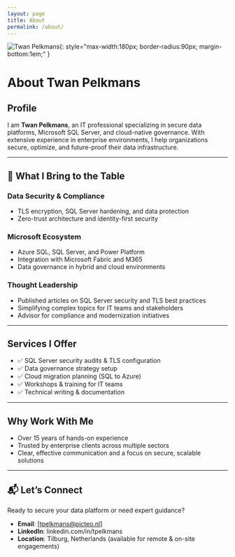 ```yaml
---
layout: page
title: About
permalink: /about/
---
```


![Twan Pelkmans](/assets/img/Twan.jpg){: style="max-width:180px; border-radius:90px; margin-bottom:1em;" }

# About Twan Pelkmans

## Profile
I am **Twan Pelkmans**, an IT professional specializing in secure data platforms, Microsoft SQL Server, and cloud-native governance. With extensive experience in enterprise environments, I help organizations secure, optimize, and future-proof their data infrastructure.

---

## 💼 What I Bring to the Table

### Data Security & Compliance
- TLS encryption, SQL Server hardening, and data protection
- Zero-trust architecture and identity-first security

### Microsoft Ecosystem
- Azure SQL, SQL Server, and Power Platform
- Integration with Microsoft Fabric and M365
- Data governance in hybrid and cloud environments

### Thought Leadership
- Published articles on SQL Server security and TLS best practices
- Simplifying complex topics for IT teams and stakeholders
- Advisor for compliance and modernization initiatives

---

## Services I Offer
- ✅ SQL Server security audits & TLS configuration
- ✅ Data governance strategy setup
- ✅ Cloud migration planning (SQL to Azure)
- ✅ Workshops & training for IT teams
- ✅ Technical writing & documentation

---

## Why Work With Me

- Over 15 years of hands-on experience
- Trusted by enterprise clients across multiple sectors
- Clear, effective communication and a focus on secure, scalable solutions

---

## 📬 Let’s Connect

Ready to secure your data platform or need expert guidance?

- **Email**: [tpelkmans@picteo.nl]  
- **LinkedIn**: linkedin.com/in/tpelkmans  
- **Location**: Tilburg, Netherlands (available for remote & on-site engagements)

